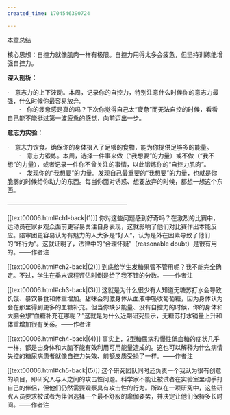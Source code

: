 ```yaml
---
created_time: 1704546390724

---
```

本章总结

核心思想：自控力就像肌肉一样有极限。自控力用得太多会疲惫，但坚持训练能增强自控力。

**深入剖析：**

·　意志力的上下波动。本周，记录你的自控力，特别注意什么时候你的意志力最强，什么时候你最容易放弃。  
　　·　你的疲惫感是真的吗？下次你觉得自己太“疲惫”而无法自控的时候，看看自己能不能挺过第一波疲惫的感觉，向前迈出一步。

**意志力实验：**

·　意志力饮食。确保你的身体摄入了足够的食物，能为你提供足够多的能量。  
　　·　意志力锻炼。本周，选择一件事来做（“我想要”的力量）或不做（“我不想”的力量），或者记录一件你不曾关注的事情，以此锻炼你的“自控力肌肉”。  
　　·　发现你的“我想要”的力量。发现自己最重要的“我想要”的力量，也就是你脆弱的时候给你动力的东西。每当你面对诱惑、想要放弃的时候，都想一想这个东西。

————————————————————

[[text00006.html#ch1-back\|(1)]] 你对这些问题感到好奇吗？在激烈的比赛中，运动员在家乡观众面前更容易关注自身表现，这就影响了他们对比赛作出本能反应。陪审团更容易认为有魅力的人大多是“好人”，认为是外在因素导致了他们的“坏行为”。这就证明了，法律中的“合理怀疑”（reasonable doubt）是很有用的。——作者注

[[text00006.html#ch2-back\|(2)]] 到底给学生发糖果管不管用呢？我不能完全确定。不过，学生在季末课程评估时倒是给了我不错的分数。——作者注

[[text00006.html#ch3-back\|(3)]] 这就是为什么很少有人知道无糖苏打水会导致饥饿、暴饮暴食和体重增加。甜味会刺激身体从血液中吸收葡萄糖，因为身体认为会在那里得到更多的血糖补充。但当你缺少能量、没有自控力的时候，你的身体和大脑会想“血糖补充在哪呢？”这就是为什么近期研究显示，无糖苏打水销量上升和体重增加很有关系。——作者注

[[text00006.html#ch4-back\|(4)]] 事实上，2型糖尿病和慢性低血糖的症状几乎一样，都是由身体和大脑不能有效利用可用能量造成的。这也可以解释为什么病情失控的糖尿病患者就像自控力失效、前额皮质受损了一样。——作者注

[[text00006.html#ch5-back\|(5)]] 这个研究团队同时还负责一个我认为很有创意的项目，即研究人与人之间的攻击性问题。科学家不能让被试者在实验室里动手打自己的伴侣，但他们仍然需要观察具有攻击性的行为。所以在一项研究中，这些研究人员要求被试者为伴侣选择一个最不舒服的瑜伽姿势，并决定让他们保持多长时间。——作者注